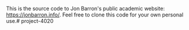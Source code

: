 This is the source code to Jon Barron's public academic website: https://jonbarron.info/. Feel free to clone this code for your own personal use.# project-4020
